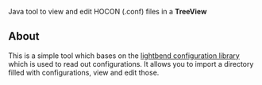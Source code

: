 Java tool to view and edit HOCON (.conf) files in a **TreeView** 

## About

This is a simple tool which bases on the [lightbend configuration library](https://github.com/lightbend/config)
which is used to read out configurations. It allows you to import a 
directory filled with configurations, view and edit those.
